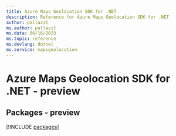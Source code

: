 ```yaml
---
title: Azure Maps Geolocation SDK for .NET
description: Reference for Azure Maps Geolocation SDK for .NET
author: pallavit
ms.author: pallavit
ms.data: 06/16/2023
ms.topic: reference
ms.devlang: dotnet
ms.service: mapsgeolocation
---
```

# Azure Maps Geolocation SDK for .NET - preview
## Packages - preview
[!INCLUDE [packages](maps-geolocation-index.md)]